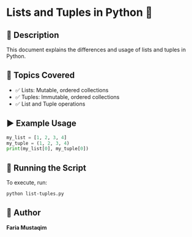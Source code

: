 # Lists and Tuples in Python 📝

## 📌 Description
This document explains the differences and usage of lists and tuples in Python.

## 🔹 Topics Covered
- ✅ Lists: Mutable, ordered collections
- ✅ Tuples: Immutable, ordered collections
- ✅ List and Tuple operations

## ▶️ Example Usage
```python
my_list = [1, 2, 3, 4]
my_tuple = (1, 2, 3, 4)
print(my_list[0], my_tuple[0])
```

## 📜 Running the Script
To execute, run:
```bash
python list-tuples.py
```

## 📝 Author
**Faria Mustaqim**

